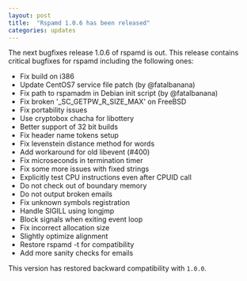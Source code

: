 ```yaml
---
layout: post
title:  "Rspamd 1.0.6 has been released"
categories: updates
---
```


The next bugfixes release 1.0.6 of rspamd is out. This release contains critical bugfixes for rspamd including the following ones:

* Fix build on i386
* Update CentOS7 service file patch (by @fatalbanana)
* Fix path to rspamadm in Debian init script (by @fatalbanana)
* Fix broken '_SC_GETPW_R_SIZE_MAX' on FreeBSD
* Fix portability issues
* Use cryptobox chacha for libottery
* Better support of 32 bit builds
* Fix header name tokens setup
* Fix levenstein distance method for words
* Add workaround for old libevent (#400)
* Fix microseconds in termination timer
* Fix some more issues with fixed strings
* Explicitly test CPU instructions even after CPUID call
* Do not check out of boundary memory
* Do not output broken emails
* Fix unknown symbols registration
* Handle SIGILL using longjmp
* Block signals when exiting event loop
* Fix incorrect allocation size
* Slightly optimize alignment
* Restore rspamd -t for compatibility
* Add more sanity checks for emails

This version has restored backward compatibility with `1.0.0`.
